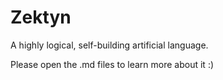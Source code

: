 # Zektyn
A highly logical, self-building artificial language.

Please open the .md files to learn more about it :)
